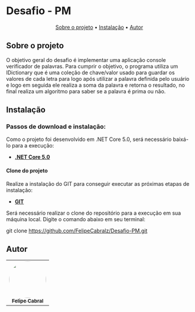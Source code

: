 # Desafio - PM

<p align="center">
  <a href="#about">Sobre o projeto</a> •
  <a href="#installation">Instalação</a> •
  <a href="#author">Autor</a>
</p>

## <a name="about"></a>Sobre o projeto
O objetivo geral do desafio é implementar uma aplicação console verificador de palavras. Para cumprir o objetivo, o programa utiliza um IDictionary que é uma coleção de chave/valor usado para guardar os valores de cada letra para logo após utilizar a palavra definida pelo usuário e logo em seguida ele realiza a soma da palavra e retorna o resultado, no final realiza um algoritmo para saber se a palavra é prima ou não.

## <a name="installation"></a>Instalação

### Passos de download e instalação:

Como o projeto foi desenvolvido em .NET Core 5.0, será necessário baixá-lo para a execução:

* **[.NET Core 5.0](https://dotnet.microsoft.com/download/dotnet/5.0)**

#### Clone do projeto

Realize a instalação do GIT para conseguir executar as próximas etapas de instalação:

* **[GIT](https://git-scm.com/downloads)**

Será necessário realizar o clone do repositório para a execução em sua máquina local. Digite o comando abaixo em seu terminal:


git clone https://github.com/FelipeCabralz/Desafio-PM.git


## <a name="author"></a>Autor
<table>
  <tr>
    <td align="center"><a href="https://github.com/FelipeCabralz"><img style="border-radius: 50%;" src="https://avatars.githubusercontent.com/u/78245415?s=400&u=0aa29d4f8b3a6183d7a541820136d0425b74659f&v=4" width="100px;" alt=""/><br /><sub><b>Felipe Cabral</b></sub></a><br />
  </tr>
</table>
